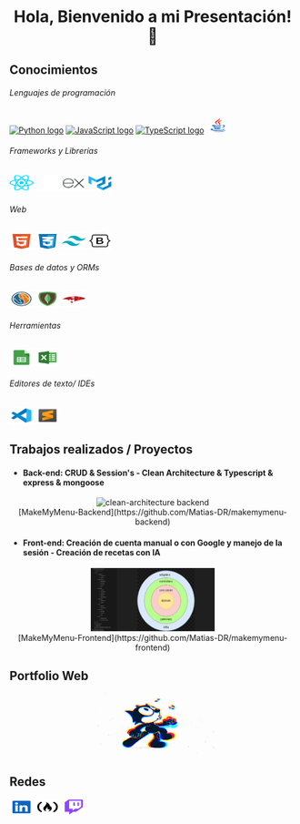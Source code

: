 <h1 align='center'> Hola, Bienvenido a mi Presentación! 👋</h1>


## Conocimientos

<h6>Lenguajes de programación</h6>
<a href='https://www.python.org/'><img src='https://cdn.jsdelivr.net/gh/devicons/devicon/icons/python/python-original.svg' height='30' width='42' alt='Python logo'/></a> <a href='https://developer.mozilla.org/en-US/docs/Web/JavaScript'><img src='https://cdn.jsdelivr.net/gh/devicons/devicon/icons/javascript/javascript-original.svg' height='30' width='42' alt='JavaScript logo'/></a> <a href='https://www.typescriptlang.org/'><img src='https://cdn.jsdelivr.net/gh/devicons/devicon/icons/typescript/typescript-original.svg' height='30' width='42' alt='TypeScript logo'/></a> <a href='https://www.oracle.com/ar/java/'><img src='./svg/java.svg' height='30' width='42' alt='Java logo'/></a>

<h6>Frameworks y Librerías</h6>
<a href='https://reactjs.org/'><img src='./svg/react.svg' height='30' width='42' alt='React logo'/></a> <a href='https://nextjs.org/'><img src='./svg/nextjs.svg' height='30' width='42' alt='Nextjs logo'/></a> <a href='https://expressjs.com/'><img src='./svg/express.svg' height='30' width='42' alt='express logo'/></a> <a href='https://mui.com/material-ui/getting-started/'><img src='./svg/mui-material.svg' height='30' width='42' alt='mui material logo'/></a>

<h6>Web</h6>
<a href='#'><img src='./svg/html.svg' height='30' width='42' alt='HTML logo'/></a> <a href='#'><img src='./svg/css.svg' height='30' width='42' alt='CSS logo'/></a> <a href='#'><img src='./svg/tailwind.svg' height='30' width='42' alt='Tailwind logo'/></a> <a href='#'><img src='./svg/bootstrap.svg' height='30' width='42' alt='Bootstrap logo'/></a>

<h6>Bases de datos y ORMs</h6>
<a href='https://www.mysql.com/'><img src='./svg/mysql.svg' height='30' width='42' alt='MySQL logo'/></a> <a href='https://www.mongodb.com/es'><img src='./svg/mongodb.svg' height='30' width='42' alt='MongoDB logo'/></a> <a href='https://mongoosejs.com'><img src='./svg/mongoose.svg' height='30' width='42' alt='mongoose logo'/></a>

<h6>Herramientas</h6>
<a href='#'><img src='./svg/google-sheets.svg' height='30' width='42' alt='Google Sheets logo'/></a> <a href='#'><img src='./svg/excel.svg' height='30' width='42' alt='Nextjs logo'/></a>

<h6>Editores de texto/ IDEs</h6>
<a href='https://code.visualstudio.com/'><img src='./svg/vs-code.svg' height='30' width='42' alt='Visual Studio Code logo'/></a> <a href='https://www.sublimetext.com/'><img src='./svg/sublime-text.svg' height='30' width='42' alt='Sublime Text logo'/></a>


## Trabajos realizados / Proyectos

* <h4> Back-end: CRUD & Session's - Clean Architecture & Typescript & express & mongoose </h4>
<div align='center'><img src='./gif/makemymenu-frontend.gif' width='218' height='111' alt='clean-architecture backend'/></div>
<div align='center'>[MakeMyMenu-Backend](https://github.com/Matias-DR/makemymenu-backend)</div>

* <h4> Front-end: Creación de cuenta manual o con Google y manejo de la sesión - Creación de recetas con IA </h4>
<div align='center'><img src='./image/makemymenu-backend.png' width='218' height='111' alt='clean-architecture backend'/></div>
<div align='center'>[MakeMyMenu-Frontend](https://github.com/Matias-DR/makemymenu-frontend)</div>


## Portfolio Web
<!-- DEV -->
<div align='center'><img src='./gif/test.gif' width='218' height='111' alt='clean-architecture backend'/></div>


## Redes

<a href='https://www.linkedin.com/in/matias-diz-rendani/'><img src='./svg/linkedin.svg' height='30' width='42' alt='LinkedIn logo'/></a>
<a href='https://www.freecodecamp.org/Matias-DR'><img src='./svg/freecodecamp.svg' height='30' width='42' alt='FreeCodeCamp logo'/></a>
<a href='https://www.twitch.tv/matibaratt'><img src='./svg/twitch.svg' height='30' width='42' alt='Twitch logo'/></a>


<!-- ESTO VA AL PORTFOLIO -->
<!-- ## Sober mi
Me considero autodidacta, la mayoría de las tecnologías/herramientas de las que conozco las eh aprendido solo, leyendo, viendo videos y escribiendo a prueba y error, además de ir aplicando lo aprendido en mis estudios universitarios (Licenciatura Informática, aún soy estudiante). Me gusta la programación, me gusta el análisis de código, el desarrollo, las aplicaciones de refactor y patrones de diseño.
Como dato personal, también me gusta el deporte y la actividad física en general, desde chico mantengo constancia en esto y es algo a lo que le doy mucha importancia. -->
